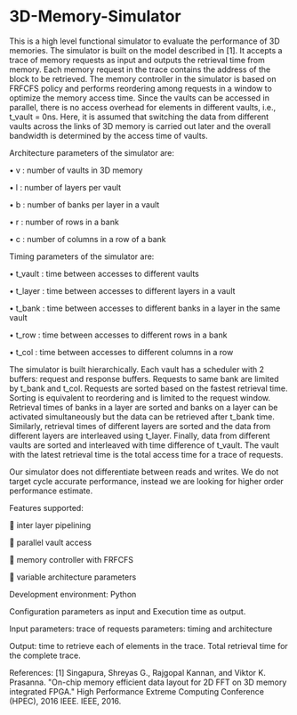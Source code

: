 # 3D-Memory-Simulator

This is a high level functional simulator to evaluate the performance of 3D memories. The simulator is built on the model described in [1]. It accepts a trace of memory requests as input and outputs the retrieval time from memory. Each memory request in the trace contains the address of the block to be retrieved. The memory controller in the simulator is based on FRFCFS policy and performs reordering among requests in a window to optimize the memory access time. Since the vaults can be accessed in parallel, there is no access overhead for elements in different vaults, i.e., t_vault = 0ns. Here, it is assumed that switching the data from different vaults across the links of 3D memory is carried out later and the overall bandwidth is determined by the access time of vaults. 


Architecture parameters of the simulator are:

• v : number of vaults in 3D memory

• l : number of layers per vault

• b : number of banks per layer in a vault

• r : number of rows in a bank

• c : number of columns in a row of a bank


Timing parameters of the simulator are:

• t_vault : time between accesses to different vaults

• t_layer : time between accesses to different layers in a vault

• t_bank : time between accesses to different banks in a layer in the same vault

• t_row : time between accesses to different rows in a bank

• t_col : time between accesses to different columns in a row

The simulator is built hierarchically. Each vault has a scheduler with 2 buffers: request and response buffers. Requests to same bank are limited by t_bank and t_col. Requests are sorted based on the fastest retrieval time. Sorting is equivalent to reordering and is limited to the request window. Retrieval times of banks in a layer are sorted and banks on a layer can be activated simultaneously but the data can be retrieved after t_bank time. Similarly, retrieval times of different layers are sorted and the data from different layers are interleaved using t_layer. Finally, data from different vaults are sorted and interleaved with time difference of t_vault. The vault with the latest retrieval time is the total access time for a trace of requests.

Our simulator does not differentiate between reads and writes. We do not target cycle accurate performance, instead we are looking for higher order performance estimate.

Features supported:

 inter layer pipelining

 parallel vault access

 memory controller with FRFCFS

 variable architecture parameters

Development environment: Python

Configuration parameters as input and Execution time as output.

Input parameters: trace of requests parameters: timing and architecture

Output: time to retrieve each of elements in the trace. Total retrieval time for the complete trace. 

References:
[1] Singapura, Shreyas G., Rajgopal Kannan, and Viktor K. Prasanna. "On-chip memory efficient data layout for 2D FFT on 3D memory integrated FPGA." High Performance Extreme Computing Conference (HPEC), 2016 IEEE. IEEE, 2016.

